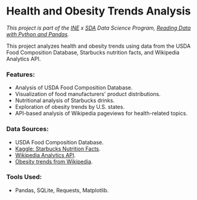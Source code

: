 # Health and Obesity Trends Analysis
  *This project is part of the [INE](my.ine.com) x [SDA](https://t.co/zI6rJymObV) Data Science Program, [Reading Data with Python and Pandas](https://my.ine.com/INE/courses/691a709b/reading-data-with-python-and-pandas).*

This project analyzes health and obesity trends using data from the USDA Food Composition Database, Starbucks nutrition facts, and Wikipedia Analytics API.

### Features:
- Analysis of USDA Food Composition Database.
- Visualization of food manufacturers' product distributions.
- Nutritional analysis of Starbucks drinks.
- Exploration of obesity trends by U.S. states.
- API-based analysis of Wikipedia pageviews for health-related topics.

### Data Sources:
- USDA Food Composition Database.
- [Kaggle: Starbucks Nutrition Facts](https://www.kaggle.com/datasets/starbucks/starbucks-menu).
- [Wikipedia Analytics API](https://wikitech.wikimedia.org/wiki/Data_Platform/AQS/Pageviews).
- [Obesity trends from Wikipedia](https://en.wikipedia.org/wiki/Obesity_in_the_United_States).

### Tools Used:
- Pandas, SQLite, Requests, Matplotlib.
